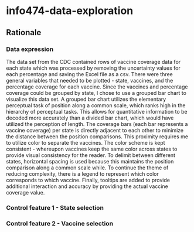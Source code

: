 # info474-data-exploration

## Rationale
### Data expression
The data set from the CDC contained rows of vaccine coverage data for each state which was processed by removing the uncertainty values for each percentage and saving the Excel file as a csv. There were three general variables that needed to be plotted - state, vaccines, and the percentage coverage for each vaccine. Since the vaccines and percentage coverage could be grouped by state, I chose to use a grouped bar chart to visualize this data set. A grouped bar chart utilizes the elementary perceptual task of position along a common scale, which ranks high in the hierarchy of perceptual tasks. This allows for quantitative information to be decoded more accurately than a divided bar chart, which would have utilized the perception of length. The coverage bars (each bar represents a vaccine coverage) per state is directly adjacent to each other to minimize the distance between the position comparisons. This proximity requires me to utilize color to separate the vaccines. The color scheme is kept consistent - whereupon vaccines keep the same color across states to provide visual consistency for the reader. To delimit between different states, horizontal spacing is used because this maintains the position comparison along a common scale while. To continue the theme of reducing complexity, there is a legend to represent which color corresponds to which vaccine. Finally, tooltips are added to provide additional interaction and accuracy by providing the actual vaccine coverage value.

### Control feature 1 - State selection


### Control feature 2 - Vaccine selection